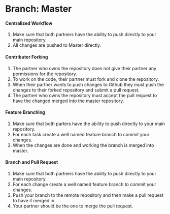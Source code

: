 # Branch: Master

#### Centralized Workflow

1. Make sure that both partners have the ability to push directly to your main repository.
2. All changes are pushed to Master directly.

#### Contributor Forking

1. The partner who owns the repository does not give their partner any permissions for the repository.
2. To work on the code, their partner must fork and clone the repository.
3. When their partner wants to push changes to Github they must push the changes to their forked repository and submit a pull request.
4. The partner who owns the repository must accept the pull request to have the changed merged into the master repository.

#### Feature Branching

1. Make sure that both parters have the ability to push directly to your main repository.
2. For each task create a well named feature branch to commit your changes.
3. When the changes are done and working the branch is merged into master.

#### Branch and Pull Request

1. Make sure that both partners have the ability to push directly to your main repository.
2. For each change create a well named feature branch to commit your changes.
3. Push your branch to the remote repository and then make a pull request to have it merged in.
4. Your partner should be the one to merge the pull request.

